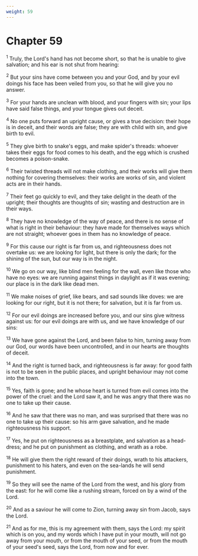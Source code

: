 ```yaml
---
weight: 59
---
```


# Chapter 59

<sup>1</sup> Truly, the Lord's hand has not become short, so that he is unable to give salvation; and his ear is not shut from hearing: 

<sup>2</sup> But your sins have come between you and your God, and by your evil doings his face has been veiled from you, so that he will give you no answer. 

<sup>3</sup> For your hands are unclean with blood, and your fingers with sin; your lips have said false things, and your tongue gives out deceit. 

<sup>4</sup> No one puts forward an upright cause, or gives a true decision: their hope is in deceit, and their words are false; they are with child with sin, and give birth to evil. 

<sup>5</sup> They give birth to snake's eggs, and make spider's threads: whoever takes their eggs for food comes to his death, and the egg which is crushed becomes a poison-snake. 

<sup>6</sup> Their twisted threads will not make clothing, and their works will give them nothing for covering themselves: their works are works of sin, and violent acts are in their hands. 

<sup>7</sup> Their feet go quickly to evil, and they take delight in the death of the upright; their thoughts are thoughts of sin; wasting and destruction are in their ways. 

<sup>8</sup> They have no knowledge of the way of peace, and there is no sense of what is right in their behaviour: they have made for themselves ways which are not straight; whoever goes in them has no knowledge of peace. 

<sup>9</sup> For this cause our right is far from us, and righteousness does not overtake us: we are looking for light, but there is only the dark; for the shining of the sun, but our way is in the night. 

<sup>10</sup> We go on our way, like blind men feeling for the wall, even like those who have no eyes: we are running against things in daylight as if it was evening; our place is in the dark like dead men. 

<sup>11</sup> We make noises of grief, like bears, and sad sounds like doves: we are looking for our right, but it is not there; for salvation, but it is far from us. 

<sup>12</sup> For our evil doings are increased before you, and our sins give witness against us: for our evil doings are with us, and we have knowledge of our sins: 

<sup>13</sup> We have gone against the Lord, and been false to him, turning away from our God, our words have been uncontrolled, and in our hearts are thoughts of deceit. 

<sup>14</sup> And the right is turned back, and righteousness is far away: for good faith is not to be seen in the public places, and upright behaviour may not come into the town. 

<sup>15</sup> Yes, faith is gone; and he whose heart is turned from evil comes into the power of the cruel: and the Lord saw it, and he was angry that there was no one to take up their cause. 

<sup>16</sup> And he saw that there was no man, and was surprised that there was no one to take up their cause: so his arm gave salvation, and he made righteousness his support. 

<sup>17</sup> Yes, he put on righteousness as a breastplate, and salvation as a head-dress; and he put on punishment as clothing, and wrath as a robe. 

<sup>18</sup> He will give them the right reward of their doings, wrath to his attackers, punishment to his haters, and even on the sea-lands he will send punishment. 

<sup>19</sup> So they will see the name of the Lord from the west, and his glory from the east: for he will come like a rushing stream, forced on by a wind of the Lord. 

<sup>20</sup> And as a saviour he will come to Zion, turning away sin from Jacob, says the Lord. 

<sup>21</sup> And as for me, this is my agreement with them, says the Lord: my spirit which is on you, and my words which I have put in your mouth, will not go away from your mouth, or from the mouth of your seed, or from the mouth of your seed's seed, says the Lord, from now and for ever. 



